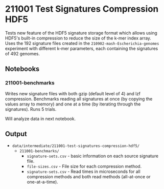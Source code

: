 # 211001 Test Signatures Compression HDF5

Tests new feature of the HDF5 signature storage format which allows using HDF5's built-in
compression to reduce the size of the k-mer index array. Uses the 192 signature files created in the
`210902-mash-Escherichia-genomes` experiment with different k-mer parameters, each containing the
signatures of 492 genomes.


## Notebooks

### 211001-benchmarks

Writes new signature files with both gzip (default level of 4) and lzf compression.
Benchmarks reading all signatures at once (by copying the values array to memory) and one at a time
(by iterating through the signatures). Runs 5 trials.

Will analyze data in next notebook.


## Output

* `data/intermediate/211001-test-signatures-compression-hdf5/`
  * `211001-benchmarks/`
    * `signature-sets.csv` - basic information on each source signature file.
    * `file-sizes.csv` - File size for each compression method.
    * `signature-sets.csv` - Read times in microseconds for all compression methods and both read
      methods (all-at-once or one-at-a-time).
